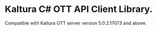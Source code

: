 # Kaltura C# OTT API Client Library.
Compatible with Kaltura OTT server version 5.0.2.17073 and above.
